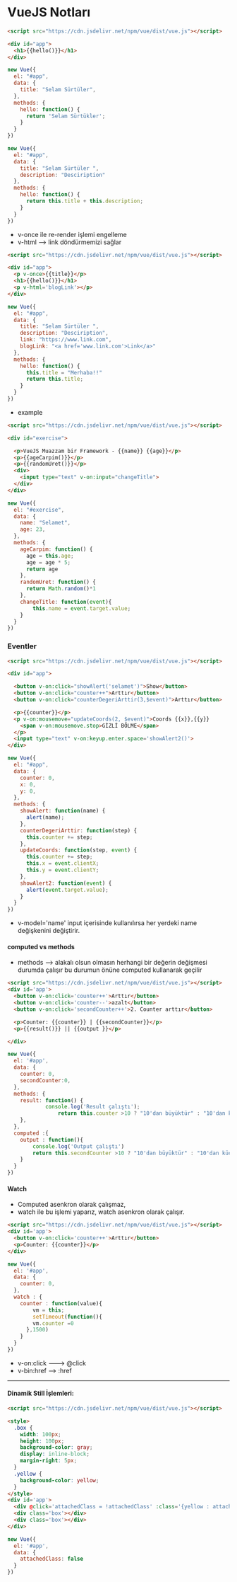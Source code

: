 
# VueJS Notları



```html
<script src="https://cdn.jsdelivr.net/npm/vue/dist/vue.js"></script>

<div id="app">
  <h1>{{hello()}}</h1>
</div>
```

```javascript
new Vue({
  el: "#app",
  data: {
    title: "Selam Sürtüler",
  },
  methods: {
    hello: function() {
      return 'Selam Sürtükler';
    }
  }
})
```
```javascript
new Vue({
  el: "#app",
  data: {
    title: "Selam Sürtüler ",
    description: "Desciription"
  },
  methods: {
    hello: function() {
      return this.title + this.description;
    }
  }
})
```

* v-once ile re-render işlemi engelleme
* v-html --> link döndürmemizi sağlar
```html
<script src="https://cdn.jsdelivr.net/npm/vue/dist/vue.js"></script>

<div id="app">
  <p v-once>{{title}}</p>
  <h1>{{hello()}}</h1>
  <p v-html='blogLink'></p>
</div>
```

```javascript
new Vue({
  el: "#app",
  data: {
    title: "Selam Sürtüler ",
    description: "Desciription",
    link: "https://www.link.com",
    blogLink: "<a href='www.link.com'>Link</a>"
  },
  methods: {
    hello: function() {
      this.title = "Merhaba!!"
      return this.title;
    }
  }
})
```

* example

```html
<script src="https://cdn.jsdelivr.net/npm/vue/dist/vue.js"></script>

<div id="exercise">

  <p>VueJS Muazzam bir Framework - {{name}} {{age}}</p>
  <p>{{ageCarpim()}}</p>
  <p>{{randomUret()}}</p>
  <div>
    <input type="text" v-on:input="changeTitle">
  </div>
</div>

```

```javascript
new Vue({
  el: "#exercise",
  data: {
    name: "Selamet",
    age: 23,
  },
  methods: {
    ageCarpim: function() {
      age = this.age;
      age = age * 5;
      return age
    },
    randomUret: function() {
      return Math.random()*1
    },
    changeTitle: function(event){
    	this.name = event.target.value;
    }
  }
})

```

### Eventler 


```html
<script src="https://cdn.jsdelivr.net/npm/vue/dist/vue.js"></script>

<div id="app">

  <button v-on:click="showAlert('selamet')">Show</button>
  <button v-on:click="counter++">Arttır</button>
  <button v-on:click="counterDegeriArttir(3,$event)">Arttır</button>

  <p>{{counter}}</p>
  <p v-on:mousemove="updateCoords(2, $event)">Coords {{x}},{{y}}
    <span v-on:mousemove.stop>GİZLİ BÖLME</span>
  </p>
  <input type="text" v-on:keyup.enter.space='showAlert2()'>
</div>
```

```javascript
new Vue({
  el: "#app",
  data: {
    counter: 0,
    x: 0,
    y: 0,
  },
  methods: {
    showAlert: function(name) {
      alert(name);
    },
    counterDegeriArttir: function(step) {
      this.counter += step;
    },
    updateCoords: function(step, event) {
      this.counter += step;
      this.x = event.clientX;
      this.y = event.clientY;
    },
    showAlert2: function(event) {
      alert(event.target.value);
    }
  }
})
```
* v-model='name' input içerisinde kullanılırsa her yerdeki name değişkenini değiştirir.


#### computed vs methods
* methods --> alakalı olsun olmasın herhangi bir değerin değişmesi durumda çalışır bu durumun önüne computed kullanarak geçilir 

```html
<script src="https://cdn.jsdelivr.net/npm/vue/dist/vue.js"></script>
<div id='app'>
  <button v-on:click='counter++'>Arttır</button>
  <button v-on:click='counter--'>azalt</button>
  <button v-on:click='secondCounter++'>2. Counter arttır</button>

  <p>Counter: {{counter}} | {{secondCounter}}</p>
  <p>{{result()}} || {{output }}</p>

</div>


```

```javascript
new Vue({
  el: '#app',
  data: {
    counter: 0,
    secondCounter:0,
  },
  methods: {
    result: function() {
    		console.log('Result çalıştı');
				return this.counter >10 ? "10'dan büyüktür" : "10'dan küçüktür"
    },
  },
  computed :{
  	output : function(){
    	console.log('Output çalıştı')
    	return this.secondCounter >10 ? "10'dan büyüktür" : "10'dan küçüktür"
    }
  }
})


```

#### Watch

* Computed  asenkron olarak çalışmaz,
* watch ile bu işlemi yaparız, watch asenkron olarak çalışır.

```html
<script src="https://cdn.jsdelivr.net/npm/vue/dist/vue.js"></script>
<div id='app'>
  <button v-on:click='counter++'>Arttır</button>
  <p>Counter: {{counter}}</p>
</div>
```

```javascript
new Vue({
  el: '#app',
  data: {
    counter: 0,
  },
  watch : {
  	counter : function(value){
    	vm = this;
    	setTimeout(function(){
      	vm.counter =0
      },1500)
    }
  }
})


```

* v-on:click ---> @click
* v-bin:href --> :href 

--- 

#### Dinamik Still İşlemleri:

```html
<script src="https://cdn.jsdelivr.net/npm/vue/dist/vue.js"></script>

<style>
  .box {
    width: 100px;
    height: 100px;
    background-color: gray;
    display: inline-block;
    margin-right: 5px;
  }
  .yellow {
    background-color: yellow;
  }
</style>
<div id='app'>
  <div @click='attachedClass = !attachedClass' :class='{yellow : attachedClass}' class='box'></div>
  <div class='box'></div>
  <div class='box'></div>
</div>
```


```javascript
new Vue({
  el: '#app',
  data: {
    attachedClass: false
  }
})
```
